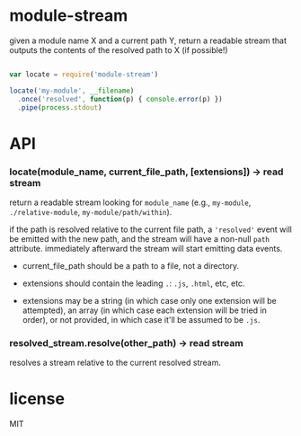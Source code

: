 # module-stream

given a module name X and a current path Y, return a readable stream
that outputs the contents of the resolved path to X (if possible!)

```javascript

var locate = require('module-stream')

locate('my-module', __filename)
  .once('resolved', function(p) { console.error(p) })
  .pipe(process.stdout)

```

# API

### locate(module_name, current_file_path, [extensions]) -> read stream

return a readable stream looking for `module_name` (e.g., `my-module`, `./relative-module`,
`my-module/path/within`).

if the path is resolved relative to the current file path, a `'resolved'` event
will be emitted with the new path, and the stream will have a non-null
`path` attribute. immediately afterward the stream will start emitting
data events.

* current_file_path should be a path to a file, not a directory.

* extensions should contain the leading `.`: `.js`, `.html`, etc, etc.

* extensions may be a string (in which case only one extension will be attempted),
  an array (in which case each extension will be tried in order), or not provided,
  in which case it'll be assumed to be `.js`.

### resolved_stream.resolve(other_path) -> read stream

resolves a stream relative to the current resolved stream.

# license

MIT

